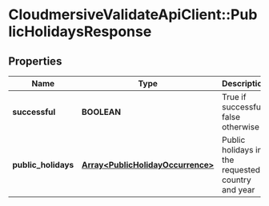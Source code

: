 # CloudmersiveValidateApiClient::PublicHolidaysResponse

## Properties
Name | Type | Description | Notes
------------ | ------------- | ------------- | -------------
**successful** | **BOOLEAN** | True if successful, false otherwise | [optional] 
**public_holidays** | [**Array&lt;PublicHolidayOccurrence&gt;**](PublicHolidayOccurrence.md) | Public holidays in the requested country and year | [optional] 


